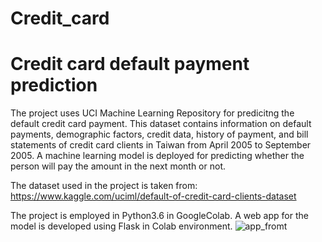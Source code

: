 # Credit_card

# Credit card default payment prediction
 The project uses  UCI Machine Learning Repository for predicitng the default credit card payment.
 This dataset contains information on default payments, demographic factors, credit data, history of payment, and bill statements of credit card clients in Taiwan from April 2005 to September 2005. A machine learning model is deployed for predicting whether the person will pay the amount in the next month or not.

The dataset used in the project is taken from:
 https://www.kaggle.com/uciml/default-of-credit-card-clients-dataset
 
 
 The project is employed in Python3.6 in GoogleColab.
 A web app for the model is developed using Flask in Colab environment.
![app_fromt](https://user-images.githubusercontent.com/91037105/138574109-25b64bee-c6c1-463f-aa38-28c8b1264afb.png)
